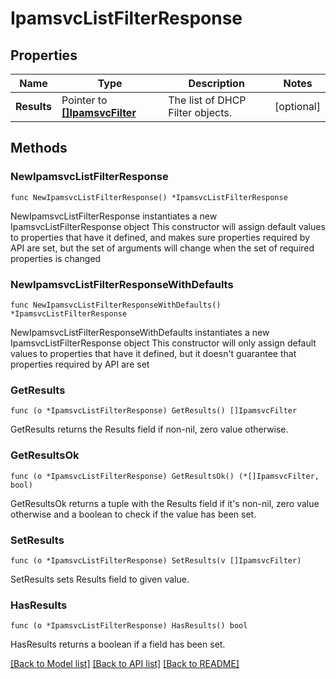 # IpamsvcListFilterResponse

## Properties

Name | Type | Description | Notes
------------ | ------------- | ------------- | -------------
**Results** | Pointer to [**[]IpamsvcFilter**](IpamsvcFilter.md) | The list of DHCP Filter objects. | [optional] 

## Methods

### NewIpamsvcListFilterResponse

`func NewIpamsvcListFilterResponse() *IpamsvcListFilterResponse`

NewIpamsvcListFilterResponse instantiates a new IpamsvcListFilterResponse object
This constructor will assign default values to properties that have it defined,
and makes sure properties required by API are set, but the set of arguments
will change when the set of required properties is changed

### NewIpamsvcListFilterResponseWithDefaults

`func NewIpamsvcListFilterResponseWithDefaults() *IpamsvcListFilterResponse`

NewIpamsvcListFilterResponseWithDefaults instantiates a new IpamsvcListFilterResponse object
This constructor will only assign default values to properties that have it defined,
but it doesn't guarantee that properties required by API are set

### GetResults

`func (o *IpamsvcListFilterResponse) GetResults() []IpamsvcFilter`

GetResults returns the Results field if non-nil, zero value otherwise.

### GetResultsOk

`func (o *IpamsvcListFilterResponse) GetResultsOk() (*[]IpamsvcFilter, bool)`

GetResultsOk returns a tuple with the Results field if it's non-nil, zero value otherwise
and a boolean to check if the value has been set.

### SetResults

`func (o *IpamsvcListFilterResponse) SetResults(v []IpamsvcFilter)`

SetResults sets Results field to given value.

### HasResults

`func (o *IpamsvcListFilterResponse) HasResults() bool`

HasResults returns a boolean if a field has been set.


[[Back to Model list]](../README.md#documentation-for-models) [[Back to API list]](../README.md#documentation-for-api-endpoints) [[Back to README]](../README.md)


